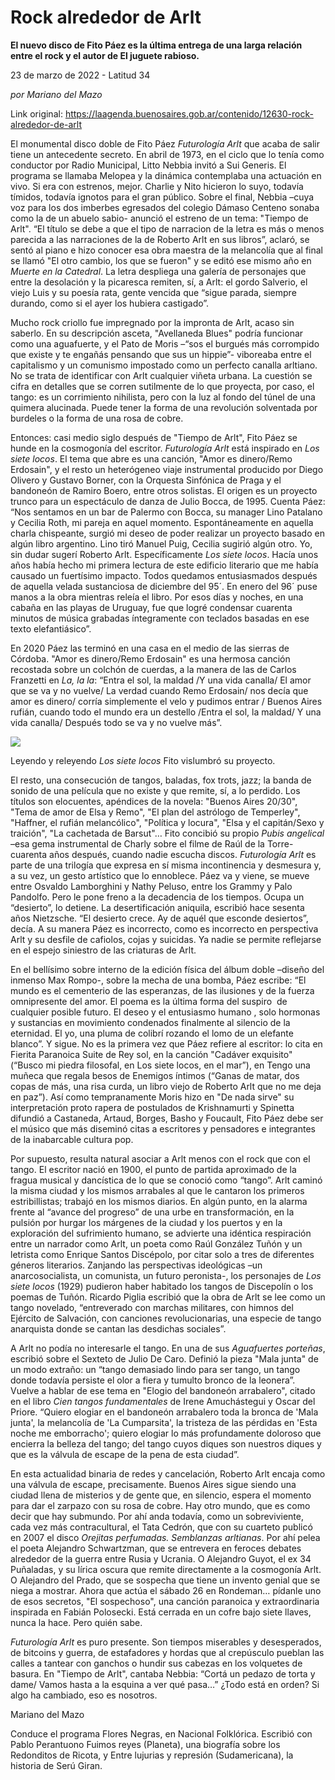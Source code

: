# Rock alrededor de Arlt

**El nuevo disco de Fito Páez es la última entrega de una larga relación entre el rock y el autor de El juguete rabioso.**

23 de marzo de 2022 - Latitud 34

_por Mariano del Mazo_

Link original: https://laagenda.buenosaires.gob.ar/contenido/12630-rock-alrededor-de-arlt



 El monumental disco doble de Fito Páez *Futurología Arlt* que acaba de salir tiene un antecedente secreto. En abril de 1973, en el ciclo que lo tenía como conductor por Radio Municipal, Litto Nebbia invitó a Sui Generis. El programa se llamaba Melopea y la dinámica contemplaba una actuación en vivo. Si era con estrenos, mejor. Charlie y Nito hicieron lo suyo, todavía tímidos, todavía ignotos para el gran público. Sobre el final, Nebbia –cuya voz para los dos imberbes egresados del colegio Dámaso Centeno sonaba como la de un abuelo sabio- anunció el estreno de un tema: "Tiempo de Arlt". “El título se debe a que el tipo de narracion de la letra es más o menos parecida a las narraciones de la de Roberto Arlt en sus libros”, aclaró, se sentó al piano e hizo conocer esa obra maestra de la melancolía que al final se llamó "El otro cambio, los que se fueron" y se editó ese mismo año en
*Muerte en la Catedral*. La letra despliega una galería de personajes que entre la desolación y la picaresca remiten, sí, a Arlt: el gordo Salverio, el viejo Luis y su poesía rata, gente vencida que “sigue parada, siempre durando, como si el ayer los hubiera castigado”.
 



Mucho rock criollo fue impregnado por la impronta de Arlt, acaso sin saberlo. En su descripción asceta, "Avellaneda Blues" podría funcionar como una aguafuerte, y el Pato de Moris –“sos el burgués más corrompido que existe y te engañás pensando que sus un hippie”- viboreaba entre el capitalismo y un comunismo impostado como un perfecto canalla arltiano. No se trata de identificar con Arlt cualquier viñeta urbana. La cuestión se cifra en detalles que se corren sutilmente de lo que proyecta, por caso, el tango: es un corrimiento nihilista, pero con la luz al fondo del túnel de una quimera alucinada. Puede tener la forma de una revolución solventada por burdeles o la forma de una rosa de cobre.




Entonces: casi medio siglo después de "Tiempo de Arlt", Fito Páez se hunde en la cosmogonía del escritor. *Futurología Arlt* está inspirado en *Los siete locos*. El tema que abre es una canción, "Amor es dinero/Remo Erdosain", y el resto un heterógeneo viaje instrumental producido por Diego Olivero y Gustavo Borner, con la Orquesta Sinfónica de Praga y el bandoneón de Ramiro Boero, entre otros solistas. El origen es un proyecto trunco para un espectáculo de danza de Julio Bocca, de 1995. Cuenta Páez: “Nos sentamos en un bar de Palermo con Bocca, su manager Lino Patalano y Cecilia Roth, mi pareja en aquel momento. Espontáneamente en aquella charla chispeante, surgió mi deseo de poder realizar un proyecto basado en algún libro argentino. Lino tiró Manuel Puig, Cecilia sugirió algún otro. Yo, sin dudar sugerí Roberto Arlt. Específicamente *Los siete locos*. Hacía unos años había hecho mi primera lectura de este edificio literario que me había causado un fuertísimo impacto. Todos quedamos entusiasmados después de aquella velada sustanciosa de diciembre del 95´. En enero del 96´ puse manos a la obra mientras releía el libro. Por esos días y noches, en una cabaña en las playas de Uruguay, fue que logré condensar cuarenta minutos de música grabadas íntegramente con teclados basadas en ese texto elefantiásico”.




En 2020 Páez las terminó en una casa en el medio de las sierras de Córdoba. "Amor es dinero/Remo Erdosain" es una hermosa canción recostada sobre un colchón de cuerdas, a la manera de las de Carlos Franzetti en *La, la la*: “Entra el sol, la maldad /Y una vida canalla/ El amor que se va y no vuelve/ La verdad cuando Remo Erdosain/ nos decía que amor es dinero/ corría simplemente el velo y pudimos entrar / Buenos Aires rufián, cuando todo el mundo era un destello /Entra el sol, la maldad/ Y una vida canalla/ Después todo se va y no vuelve más”.




![](https://cdn.feater.me/files/images/179267/3175d449-5051-4793-a50e-146be9d304a0.jpeg)




Leyendo y releyendo *Los siete locos* Fito vislumbró su proyecto.




El resto, una consecución de tangos, baladas, fox trots, jazz; la banda de sonido de una película que no existe y que remite, sí, a lo perdido. Los títulos son elocuentes, apéndices de la novela: "Buenos Aires 20/30", "Tema de amor de Elsa y Remo", "El plan del astrólogo de Temperley", "Haffner, el rufián melancólico", "Política y locura", "Elsa y el capitán/Sexo y traición", "La cachetada de Barsut"… Fito concibió su propio *Pubis angelical* –esa gema instrumental de Charly sobre el filme de Raúl de la Torre- cuarenta años después, cuando nadie escucha discos. *Futurología Arlt* es parte de una trilogía que expresa en sí misma incontinencia y desmesura y, a su vez, un gesto artístico que lo ennoblece. Páez va y viene, se mueve entre Osvaldo Lamborghini y Nathy Peluso, entre los Grammy y Palo Pandolfo. Pero le pone freno a la decadencia de los tiempos. Ocupa un “desierto”, lo detiene. La desertificación aniquila, escribió hace sesenta años Nietzsche. “El desierto crece. Ay de aquél que esconde desiertos”, decía. A su manera Páez es incorrecto, como es incorrecto en perspectiva Arlt y su desfile de cafiolos, cojas y suicidas. Ya nadie se permite reflejarse en el espejo siniestro de las criaturas de Arlt.




En el bellísimo sobre interno de la edición física del álbum doble –diseño del inmenso Max Rompo-, sobre la mecha de una bomba, Páez escribe: “El mundo es el cementerio de las esperanzas, de las ilusiones y de la fuerza omnipresente del amor. El poema es la última forma del suspiro  de cualquier posible futuro. El deseo y el entusiasmo humano , solo hormonas y sustancias en movimiento condenados finalmente al silencio de la eternidad. El yo, una pluma de colibrí rozando el lomo de un elefante blanco”. Y sigue. No es la primera vez que Páez refiere al escritor: lo cita en Fierita Paranoica Suite de Rey sol, en la canción "Cadáver exquisito" (“Busco mi piedra filosofal, en Los siete locos, en el mar”), en Tengo una muñeca que regala besos de Enemigos íntimos (“Ganas de matar, dos copas de más, una risa curda, un libro viejo de Roberto Arlt que no me deja en paz”). Así como tempranamente Moris hizo en "De nada sirve" su interpretación proto rapera de postulados de Krishnamurti y Spinetta difundió a Castaneda, Artaud, Borges, Basho y Foucault, Fito Páez debe ser el músico que más diseminó citas a escritores y pensadores e integrantes de la inabarcable cultura pop.




Por supuesto, resulta natural asociar a Arlt menos con el rock que con el tango. El escritor nació en 1900, el punto de partida aproximado de la fragua musical y dancística de lo que se conoció como “tango”. Arlt caminó la misma ciudad y los mismos arrabales al que le cantaron los primeros estribillistas; trabajó en los mismos diarios. En algún punto, en la alarma frente al “avance del progreso” de una urbe en transformación, en la pulsión por hurgar los márgenes de la ciudad y los puertos y en la exploración del sufrimiento humano, se advierte una idéntica respiración entre un narrador como Arlt, un poeta como Raúl González Tuñón y un letrista como Enrique Santos Discépolo, por citar solo a tres de diferentes géneros literarios. Zanjando las perspectivas ideológicas –un anarcosocialista, un comunista, un futuro peronista-, los personajes de *Los siete locos* (1929) pudieron haber habitado los tangos de Discepolín o los poemas de Tuñón. Ricardo Piglia escribió que la obra de Arlt se lee como un tango novelado, “entreverado con marchas militares, con himnos del Ejército de Salvación, con canciones revolucionarias, una especie de tango anarquista donde se cantan las desdichas sociales”.




A Arlt no podía no interesarle el tango. En una de sus *Aguafuertes porteñas*, escribió sobre el Sexteto de Julio De Caro. Definió la pieza "Mala junta" de un modo extraño: un “tango demasiado lindo para ser tango, un tango donde todavía persiste el olor a fiera y tumulto bronco de la leonera”. Vuelve a hablar de ese tema en "Elogio del bandoneón arrabalero", citado en el libro *Cien tangos fundamentales* de Irene Amuchástegui y Oscar del Priore. “Quiero elogiar en el bandoneón arrabalero toda la bronca de 'Mala junta', la melancolía de 'La Cumparsita', la tristeza de las pérdidas en 'Esta noche me emborracho'; quiero elogiar lo más profundamente doloroso que encierra la belleza del tango; del tango cuyos diques son nuestros diques y que es la válvula de escape de la pena de esta ciudad”.




En esta actualidad binaria de redes y cancelación, Roberto Arlt encaja como una válvula de escape, precisamente. Buenos Aires sigue siendo una ciudad llena de misterios y de gente que, en silencio, espera el momento para dar el zarpazo con su rosa de cobre. Hay otro mundo, que es como decir que hay submundo. Por ahí anda todavía, como un sobreviviente, cada vez más contracultural, el Tata Cedrón, que con su cuarteto publicó en 2007 el disco *Orejitas perfumadas. Semblanzas arltianas*. Por ahí pelea el poeta Alejandro Schwartzman, que se entrevera en feroces debates alrededor de la guerra entre Rusia y Ucrania. O Alejandro Guyot, el ex 34 Puñaladas, y su lírica oscura que remite directamente a la cosmogonía Arlt. O Alejandro del Prado, que se sospecha que tiene un invento genial que se niega a mostrar. Ahora que actúa el sábado 26 en Rondeman… pídanle uno de esos secretos, "El sospechoso", una canción paranoica y extraordinaria inspirada en Fabián Polosecki. Está cerrada en un cofre bajo siete llaves, nunca la hace. Pero quién sabe.




*Futurología Arlt* es puro presente. Son tiempos miserables y desesperados, de bitcoins y guerra, de estafadores y hordas que al crepúsculo pueblan las calles a tantear con ganchos o hundir sus cabezas en los volquetes de basura. En "Tiempo de Arlt", cantaba Nebbia: “Cortá un pedazo de torta y dame/ Vamos hasta a la esquina a ver qué pasa…” ¿Todo está en orden? Si algo ha cambiado, eso es nosotros.




Mariano del Mazo




Conduce el programa Flores Negras, en Nacional Folklórica. Escribió con Pablo Perantuono Fuimos reyes (Planeta), una biografía sobre los Redonditos de Ricota, y Entre lujurias y represión (Sudamericana), la historia de Serú Giran.



